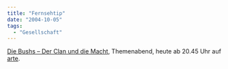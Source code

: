 ```yaml
---
title: "Fernsehtip"
date: "2004-10-05"
tags:
  - "Gesellschaft"
---
```


[Die Bushs – Der Clan und die Macht](http://www.arte-tv.com/de/geschichte-gesellschaft/wahl-USA/627630.html "arte-tv"), Themenabend, heute ab 20.45 Uhr auf [arte](http://arte.de/).
